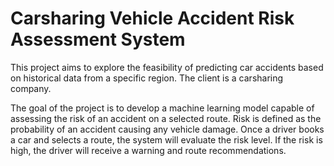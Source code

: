 # Carsharing Vehicle Accident Risk Assessment System

This project aims to explore the feasibility of predicting car accidents based on historical data from a specific region. The client is a carsharing company.

The goal of the project is to develop a machine learning model capable of assessing the risk of an accident on a selected route. Risk is defined as the probability of an accident causing any vehicle damage. Once a driver books a car  and selects a route, the system will evaluate the risk level. If the risk is high, the driver will receive a warning and route recommendations.
